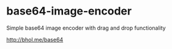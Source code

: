 base64-image-encoder
====================

Simple base64 image encoder with drag and drop functionality

<a href="http://bhol.me/base64">http://bhol.me/base64</a>
